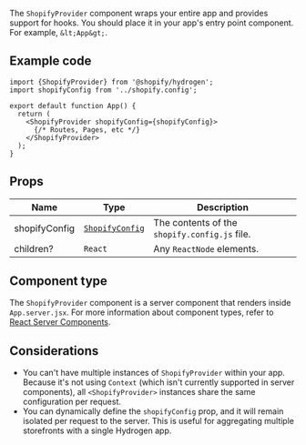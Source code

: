 <!-- This file is generated from source code in the Shopify/hydrogen repo. Edit the files in /packages/hydrogen/src/foundation/ShopifyProvider and run 'yarn generate-docs' at the root of this repo. For more information, refer to https://github.com/Shopify/shopify-dev/blob/main/content/internal/operations/hydrogen-reference-docs.md. -->

The `ShopifyProvider` component wraps your entire app and provides support for hooks.
You should place it in your app's entry point component. For example, `&lt;App&gt;`.

## Example code

```tsx
import {ShopifyProvider} from '@shopify/hydrogen';
import shopifyConfig from '../shopify.config';

export default function App() {
  return (
    <ShopifyProvider shopifyConfig={shopifyConfig}>
      {/* Routes, Pages, etc */}
    </ShopifyProvider>
  );
}
```

## Props

| Name          | Type                                                    | Description                                   |
| ------------- | ------------------------------------------------------- | --------------------------------------------- |
| shopifyConfig | <code><a href="#shopifyconfig">ShopifyConfig</a></code> | The contents of the `shopify.config.js` file. |
| children?     | <code>React</code>                                      | Any `ReactNode` elements.                     |

## Component type

The `ShopifyProvider` component is a server component that renders inside `App.server.jsx`. For more information about component types, refer to [React Server Components](/custom-storefronts/hydrogen/framework/react-server-components).

## Considerations

- You can't have multiple instances of `ShopifyProvider` within your app. Because it's not using `Context` (which isn't currently supported in server components), all `<ShopifyProvider>` instances share the same configuration per request.
- You can dynamically define the `shopifyConfig` prop, and it will remain isolated per request to the server. This is useful for aggregating multiple storefronts with a single Hydrogen app.

